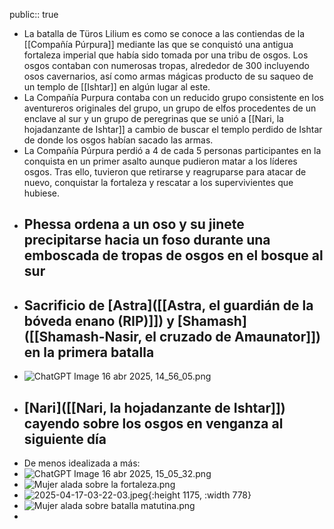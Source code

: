 public:: true

- La batalla de Türos Lilium es como se conoce a las contiendas de la [[Compañía Púrpura]] mediante las que se conquistó una antigua fortaleza imperial que había sido tomada por una tribu de osgos. Los osgos contaban con numerosas tropas, alrededor de 300 incluyendo osos cavernarios, así como armas mágicas producto de su saqueo de un templo de [[Ishtar]] en algún lugar al este.
- La Compañía Purpura contaba con un reducido grupo consistente en los aventureros originales del grupo, un grupo de elfos procedentes de un enclave al sur y un grupo de peregrinas que se unió a [[Nari, la hojadanzante de Ishtar]] a cambio de buscar el templo perdido de Ishtar de donde los osgos habían sacado las armas.
- La Compañía Púrpura perdió a 4 de cada 5 personas participantes en la conquista en un primer asalto aunque pudieron matar a los líderes osgos. Tras ello, tuvieron que retirarse y reagruparse para atacar de nuevo, conquistar la fortaleza y rescatar a los supervivientes que hubiese.
- ## Phessa ordena a un oso y su jinete precipitarse hacia un foso durante una emboscada de tropas de osgos en el bosque al sur
- ## Sacrificio de [Astra]([[Astra, el guardián de la bóveda enano (RIP)]]) y [Shamash]([[Shamash-Nasir, el cruzado de Amaunator]]) en la primera batalla
- ![ChatGPT Image 16 abr 2025, 14_56_05.png](../assets/ChatGPT_Image_16_abr_2025,_14_56_05_1744812473059_0.png)
- ## [Nari]([[Nari, la hojadanzante de Ishtar]]) cayendo sobre los osgos en venganza al siguiente día
- De menos idealizada a más:
- ![ChatGPT Image 16 abr 2025, 15_05_32.png](../assets/ChatGPT_Image_16_abr_2025,_15_05_32_1744812648686_0.png)
- ![Mujer alada sobre la fortaleza.png](../assets/Mujer_alada_sobre_la_fortaleza_1744812949307_0.png)
- ![2025-04-17-03-22-03.jpeg](../assets/2025-04-17-03-22-03.jpeg){:height 1175, :width 778}
- ![Mujer alada sobre batalla matutina.png](../assets/Mujer_alada_sobre_batalla_matutina_1744812661652_0.png)
-